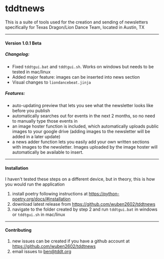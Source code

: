 # tddtnews

This is a suite of tools used for the creation and sending of newsletters specifically for Texas Dragon/Lion Dance Team, located in Austin, TX

---

#### Version 1.0.1 Beta 

##### Changelog:

- Fixed `tddtgui.bat` and `tddtgui.sh`. Works on windows but needs to be tested in mac/linux
- Added major feature: images can be inserted into news section
- Visual changes to `liondancebeat.jinja`

##### Features:

- auto-updating preview that lets you see what the newsletter looks like before you publish
- automatically searches out for events in the next 2 months, so no need to manually type those events in
- an image hoster function is included, which automatically uploads public images to your google drive (adding images to the newsletter will be added in a later update)
- a news adder function lets you easily add your own written sections with images to the newsletter. Images uploaded by the image hoster will automatically be available to insert.

---
#### Installation
I haven't tested these steps on a different device, but in theory, this is how you would run the application

1. install poetry following instructions at https://python-poetry.org/docs/#installation 
2. download latest release from https://github.com/wuben2602/tddtnews
3. navigate to the folder created by step 2 and run `tddtgui.bat` in windows or `tddtgui.sh` in mac/linux
---
#### Contributing
1. new issues can be created if you have a github account at https://github.com/wuben2602/tddtnews
2. email issues to ben@tddt.org